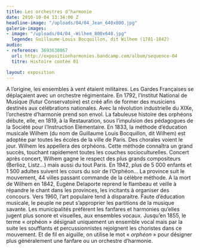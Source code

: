```yaml
---
title: Les orchestres d’harmonie
date: 2016-10-04 13:34:00 Z
headline-image: "/uploads/04/04_Jean_640x800.jpg"
galerie-images:
- image: "/uploads/04/04_-Wilhem_800x640.jpg"
  legende: Guillaume-Louis Bocquillon, dit Wilhem (1781-1842)
audio:
- reference: 3693638067
  url: http://expositionharmonies.bandcamp.com/album/sequence-04
  titre: Histoire contée 01

layout: exposition
---
```


A l’origine, les ensembles à vent étaient militaires. Les Gardes Françaises se déplaçaient avec un orchestre régimentaire. En 1792, l’Institut National de Musique (futur Conservatoire) est créé afin de former des musiciens destinés aux célébrations nationales. Avec la révolution industrielle du XIXe, l’orchestre d’harmonie prend son envol. La fabuleuse histoire des orphéons débute, elle, en 1819, à la Restauration, sous l’impulsion des pédagogues de la Société pour l’Instruction Elémentaire. En 1833, la méthode d’éducation musicale Wilhem (du nom de Guillaume Louis Bocquillon, dit Wilhem) est adoptée par toutes les écoles de la ville de Paris. Des chorales voient le jour. Wilhem les appellera des orphéons. Cette méthode connaîtra un grand succès, touchant rapidement toutes les couches socioculturelles. Concert après concert, Wilhem gagne le respect des plus grands compositeurs (Berlioz, Listz…) mais aussi du tout Paris. En 1942, plus de 5 000 enfants et 1 500 adultes suivent les cours du soir de l’Orphéon… La province suit le mouvement, 44 villes passant commande de la célèbre méthode. A la mort de Wilhem en 1842, Eugène Delaporte reprend le flambeau et veille à répandre le chant dans les provinces, les incitants à organiser des concours. Vers 1960, l’art populaire tend à disparaitre. Faute d’éducation musicale, le peuple ne peut s’approprier les partitions de la musique savante. Les municipalités préfèrent les fanfares et harmonies qu’elles jugent plus sonore et visuelles, aux ensembles vocaux. Jusqu’en 1855, le terme « orphéon » désignait uniquement un ensemble vocal mais par la suite les soufflants et percussionnistes rejoignent les choristes dans ce mouvement. Et de fil en aiguille, on utilise le mot « *orphéon* » pour désigner plus généralement une fanfare ou un orchestre d’harmonie.
